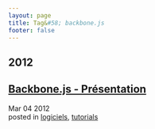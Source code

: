 ```yaml
---
layout: page
title: Tag&#58; backbone.js
footer: false
---
```


<div id="blog-archives" class="category">
<h2>2012</h2>

<article>
<h1><a href="/2012/03/04/backbone-dot-js-presentation/index.html">Backbone.js - Présentation</a></h1>
<time datetime="2012-03-04T00:00:00-06:00" pubdate><span class='month'>Mar</span> <span class='day'>04</span> <span class='year'>2012</span></time>
<footer>
<span class="categories">posted in 
<a href='/categories/logiciels/'>logiciels</a>, <a href='/categories/tutorials/'>tutorials</a></span>
</footer>
</article>
</div>
